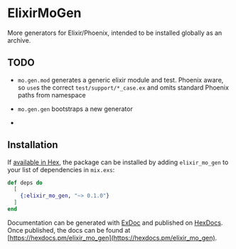 # ElixirMoGen

More generators for Elixir/Phoenix, intended to be installed globally as an archive.

## TODO

- `mo.gen.mod` generates a generic elixir module and test. Phoenix aware, so `use`s the correct
  `test/support/*_case.ex` and omits standard Phoenix paths from namespace
- `mo.gen.gen` bootstraps a new generator

-

## Installation

If [available in Hex](https://hex.pm/docs/publish), the package can be installed
by adding `elixir_mo_gen` to your list of dependencies in `mix.exs`:

```elixir
def deps do
  [
    {:elixir_mo_gen, "~> 0.1.0"}
  ]
end
```

Documentation can be generated with [ExDoc](https://github.com/elixir-lang/ex_doc)
and published on [HexDocs](https://hexdocs.pm). Once published, the docs can
be found at [https://hexdocs.pm/elixir_mo_gen](https://hexdocs.pm/elixir_mo_gen).
